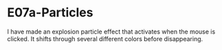 # E07a-Particles
I have made an explosion particle effect that activates when the mouse is clicked. It shifts through several different colors before disappearing.